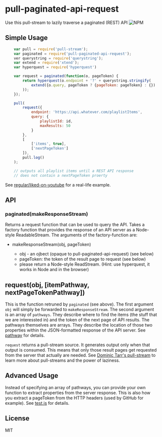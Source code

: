 # pull-paginated-api-request
Use this pull-stream to lazily traverse a paginated (REST) API
![![NPM](https://nodei.co/npm/pull-paginated-api-request.png)](https://nodei.co/npm/pull-paginated-api-request/)

## Simple Usage

```js
    var pull = require('pull-stream');
    var paginated = require('pull-paginated-api-request');
    ver querystring = require('querystring');
    var extend = require('xtend');
    var hyperquest = require('hyperquest')

    var request = paginated(function(o, pageToken) {
        return hyperquest(o.endpoint + '?' + querystring.stringify(
            extend({o.query, pageToken ? {pageToken: pageToken} : {})
        ));
    });

    pull(
        request({
            endpoint: 'https://api.whatever.com/playlistItems',
            query: {
                playlistId: id,
                maxResults: 50
            }
        },
        [
            ['items', true], 
            ['nextPageToken']
        ]),
        pull.log()
    );

    // outputs all playlist items until a REST API response
    // does not contain a nextPageToken proerty
```

See [regular/liked-on-youtube](https://github.com/regular/liked-on-youtube) for a real-life example.

## API

### paginated(makeResponseStream)

Returns a request function that can be used to query the API.
Takes a factory function that provides the response of an API server as a Node-style ReadableStream. The arguments of the factory-function are:

- makeResponseStream(obj, pageToken)
    
    - obj - an ojbect (opaque to pull-paginated-api-request) (see below)
    - pageToken: the token of the result page to request (see below)
    - please return a Node-style ReadStream. (Hint: use hyperquest, it works in Node and in the browser)

## request(obj, [itemPathway, nextPageTokenPathway])

This is the function retruned by `paginated` (see above). The first argument `obj` will simply be forwarded to `makeResponseStream`. The second argument is an array of `pathways`. They describe where to find the items (the stuff that we are interessted in) and the token of the next page of API results. The pathways themselves are arrays. They describe the location of those two properties within the JSON-formatted response of the API server. See [pathway](https://github.com/substack/node-pathway) for details.

`request` returns a pull-stream source. It generates output only when that output is consumed. This means that only those result pages get requested from the server that actually are needed. See [Dominic Tarr's pull-stream](https://github.com/dominictarr/pull-stream) to learn more about pull-streams and the power of laziness.

## Advanced Usage

Instead of specifying an array of pathways, you can provide your own function to extract properties from the server response. This is also how you extract a pageToken from the HTTP headers (used by GitHub for example). See [test.js](https://github.com/regular/pull-paginated-api-request/blob/master/test.js#L89) for details.

## License
MIT


